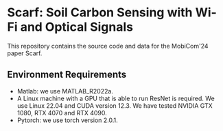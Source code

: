 # Scarf: Soil Carbon Sensing with Wi-Fi and Optical Signals
This repository contains the source code and data for the MobiCom'24 paper Scarf.

## Environment Requirements
- Matlab: we use MATLAB_R2022a. 
- A Linux machine with a GPU that is able to run ResNet is required. We use Linux 22.04 and CUDA version 12.3. We have tested NVIDIA GTX 1080, RTX 4070 and RTX 4090.
- Pytorch: we use torch version 2.0.1.

 
